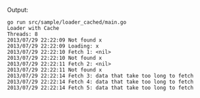 Output:

	go run src/sample/loader_cached/main.go 
	Loader with Cache
	Threads: 8
	2013/07/29 22:22:09 Not found x
	2013/07/29 22:22:09 Loading: x
	2013/07/29 22:22:10 Fetch 1: <nil>
	2013/07/29 22:22:10 Not found x
	2013/07/29 22:22:11 Fetch 2: <nil>
	2013/07/29 22:22:11 Not found x
	2013/07/29 22:22:14 Fetch 3: data that take too long to fetch
	2013/07/29 22:22:14 Fetch 4: data that take too long to fetch
	2013/07/29 22:22:14 Fetch 5: data that take too long to fetch
